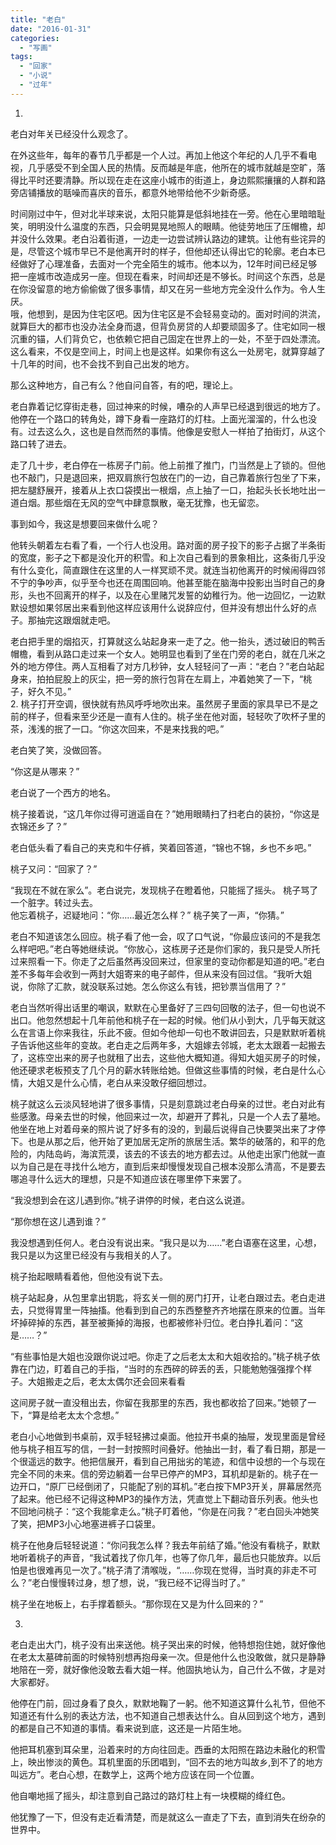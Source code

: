 ```yaml
---
title: "老白"
date: "2016-01-31"
categories: 
  - "写画"
tags: 
  - "回家"
  - "小说"
  - "过年"
---
```


1. 
老白对年关已经没什么观念了。

在外这些年，每年的春节几乎都是一个人过。再加上他这个年纪的人几乎不看电视，几乎感受不到全国人民的热情。反而越是年底，他所在的城市就越是空旷，落得比平时还要清静。所以现在走在这座小城市的街道上，身边熙熙攘攘的人群和路旁店铺播放的聒噪而喜庆的音乐，都意外地带给他不少新奇感。

时间刚过中午，但对北半球来说，太阳只能算是低斜地挂在一旁。他在心里暗暗耻笑，明明没什么温度的东西，只会明晃晃地照人的眼睛。他徒劳地压了压帽檐，却并没什么效果。老白沿着街道，一边走一边尝试辨认路边的建筑。让他有些诧异的是，尽管这个城市早已不是他离开时的样子，但他却还认得出它的轮廓。老白本已经做好了心理准备，去面对一个完全陌生的城市。他本以为，12年时间已经足够把一座城市改造成另一座。但现在看来，时间却还是不够长。时间这个东西，总是在你没留意的地方偷偷做了很多事情，却又在另一些地方完全没什么作为。令人生厌。  
哦，他想到，是因为住宅区吧。因为住宅区是不会轻易变动的。面对时间的洪流，就算巨大的都市也没办法全身而退，但背负房贷的人却要顽固多了。住宅如同一根沉重的锚，人们背负它，也依赖它把自己固定在世界上的一处，不至于四处漂流。这么看来，不仅是空间上，时间上也是这样。如果你有这么一处房宅，就算穿越了十几年的时间，也不会找不到自己出发的地方。

那么这种地方，自己有么？他自问自答，有的吧，理论上。

老白靠着记忆穿街走巷，回过神来的时候，嘈杂的人声早已经退到很远的地方了。他停在一个路口的转角处，蹲下身看一座路灯的灯柱。上面光溜溜的，什么也没有。过去这么久，这也是自然而然的事情。他像是安慰人一样拍了拍街灯，从这个路口转了进去。

走了几十步，老白停在一栋房子门前。他上前推了推门，门当然是上了锁的。但他也不敲门，只是退回来，把双肩旅行包放在门的一边，自己靠着旅行包坐了下来，把左腿舒展开，接着从上衣口袋摸出一根烟，点上抽了一口，抬起头长长地吐出一道白烟。那些烟在无风的空气中肆意飘散，毫无犹豫，也无留恋。

事到如今，我这是想要回来做什么呢？

他转头朝着左右看了看，一个行人也没用。路对面的房子投下的影子占据了半条街的宽度，影子之下都是没化开的积雪。和上次自己看到的景象相比，这条街几乎没有什么变化，简直跟住在这里的人一样冥顽不灵。就连当初他离开的时候闹得四邻不宁的争吵声，似乎至今也还在周围回响。他甚至能在脑海中投影出当时自己的身形，头也不回离开的样子，以及在心里赌咒发誓的幼稚行为。他一边回忆，一边默默设想如果邻居出来看到他这样应该用什么说辞应付，但并没有想出什么好的点子。那抽完这跟烟就走吧。

老白把手里的烟掐灭，打算就这么站起身来一走了之。他一抬头，透过破旧的鸭舌帽檐，看到从路口走过来一个女人。她明显也看到了坐在门旁的老白，就在几米之外的地方停住。两人互相看了对方几秒钟，女人轻轻问了一声：“老白？”老白站起身来，拍拍屁股上的灰尘，把一旁的旅行包背在左肩上，冲着她笑了一下，“桃子，好久不见。”  
2. 
桃子打开空调，很快就有热风呼呼地吹出来。虽然房子里面的家具早已不是之前的样子，但看来至少还是一直有人住的。桃子坐在他对面，轻轻吹了吹杯子里的茶，浅浅的抿了一口。“你这次回来，不是来找我的吧。”

老白笑了笑，没做回答。

“你这是从哪来？”

老白说了一个西方的地名。

桃子接着说，“这几年你过得可逍遥自在？”她用眼睛扫了扫老白的装扮，“你这是衣锦还乡了？”

老白低头看了看自己的夹克和牛仔裤，笑着回答道，“锦也不锦，乡也不乡吧。”

桃子又问：“回家了？”

“我现在不就在家么”。老白说完，发现桃子在瞪着他，只能摇了摇头。 桃子骂了一个脏字。转过头去。  
他忘着桃子，迟疑地问：“你……最近怎么样？” 桃子笑了一声，“你猜。”

老白不知道该怎么回应。桃子看了他一会，叹了口气说，“你最应该问的不是我怎么样吧吧。”老白等她继续说。“你放心，这栋房子还是你们家的，我只是受人所托过来照看一下。你走了之后虽然再没回来过，但家里的变动你都是知道的吧。”老白差不多每年会收到一两封大姐寄来的电子邮件，但从来没有回过信。“我听大姐说，你除了汇款，就没联系过她。怎么你这么有钱，把钞票当信用了？”

老白当然听得出话里的嘲讽，默默在心里备好了三四句回敬的法子，但一句也说不出口。他忽然想起十几年前他和桃子在一起的时候。他们从小到大，几乎每天就这么在言语上你来我往，乐此不疲。但如今他却一句也不敢讲回去，只是默默听着桃子告诉他这些年的变故。老白走之后两年多，大姐嫁去邻城，老太太跟着一起搬去了，这栋空出来的房子也就租了出去，这些他大概知道。得知大姐买房子的时候，他还硬求老板预支了几个月的薪水转账给她。但做这些事情的时候，老白是什么心情，大姐又是什么心情，老白从来没敢仔细回想过。

桃子就这么云淡风轻地讲了很多事情，只是刻意跳过老白母亲的过世。老白对此有些感激。母亲去世的时候，他回来过一次，却避开了葬礼，只是一个人去了墓地。他坐在地上对着母亲的照片说了好多有的没的，到最后说得自己快要哭出来了才停下。也是从那之后，他开始了更加居无定所的旅居生活。繁华的破落的，和平的危险的，内陆岛屿，海滨荒漠，该去的不该去的地方都去过。从他走出家门他就一直以为自己是在寻找什么地方，直到后来却慢慢发现自己根本没那么清高，不是要去哪追寻什么远大的理想，只是不知道应该在哪里停下来罢了。

“我没想到会在这儿遇到你。”桃子讲停的时候，老白这么说道。

“那你想在这儿遇到谁？”

我没想遇到任何人。老白没有说出来。“我只是以为……”老白语塞在这里，心想，我只是以为这里已经没有与我相关的人了。

桃子抬起眼睛看着他，但他没有说下去。

桃子站起身，从包里拿出钥匙，将玄关一侧的房门打开，让老白跟过去。老白走进去，只觉得胃里一阵抽搐。他看到到自己的东西整整齐齐地摆在原来的位置。当年坏掉碎掉的东西，甚至被撕掉的海报，也都被修补归位。老白挣扎着问：“这是……？”

“有些事怕是大姐也没跟你说过吧。你走了之后老太太和大姐收拾的。”桃子桃子依靠在门边，盯着自己的手指，“当时的东西碎的碎丢的丢，只能勉勉强强撑个样子。大姐搬走之后，老太太偶尔还会回来看看

这间房子就一直没租出去，你留在我那里的东西，我也都收拾了回来。”她顿了一下，“算是给老太太个念想。”

老白小心地做到书桌前，双手轻轻拂过桌面。他拉开书桌的抽屉，发现里面是曾经他与桃子相互写的信，一封一封按照时间叠好。他抽出一封，看了看日期，那是一个很遥远的数字。他把信展开，看到自己用拙劣的笔迹，和信中设想的一个与现在完全不同的未来。信的旁边躺着一台早已停产的MP3，耳机却是新的。桃子在一边开口，“原厂已经倒闭了，只能配了别的耳机。”老白按下MP3开关，屏幕居然亮了起来。他已经不记得这种MP3的操作方法，凭直觉上下翻动音乐列表。他头也不回地问桃子：“这个我能拿走么。”桃子盯着他，“你是在问我？”老白回头冲她笑了笑，把MP3小心地塞进裤子口袋里。

桃子在他身后轻轻说道：“你问我怎么样？我去年前结了婚。”他没有看桃子，默默地听着桃子的声音，“我试着找了你几年，也等了你几年，最后也只能放弃。以后怕是也很难再见一次了。”桃子清了清喉咙，“……你现在觉得，当时真的非走不可么？”老白慢慢转过身，想了想，说，“我已经不记得当时了。”

桃子坐在地板上，右手撑着额头。“那你现在又是为什么回来的？”

3. 
老白走出大门，桃子没有出来送他。桃子哭出来的时候，他特想抱住她，就好像他在老太太墓碑前面的时候特别想再抱母亲一次。但是他什么也没敢做，就只是静静地陪在一旁，就好像他没敢去看大姐一样。他固执地认为，自己什么不做，才是对大家都好。

他停在门前，回过身看了良久，默默地鞠了一躬。他不知道这算什么礼节，但他不知道还有什么别的表达方法，也不知道自己想表达什么。自从回到这个地方，遇到的都是自己不知道的事情。看来说到底，这还是一片陌生地。

他把耳机塞到耳朵里，沿着来时的方向往回走。西垂的太阳照在路边未融化的积雪上，映出惨淡的黄色。耳机里面的乐团唱到，“回不去的地方叫故乡,到不了的地方叫远方”。老白心想，在数学上，这两个地方应该在同一个位置。

他自嘲地摇了摇头，却注意到自己路过的路灯柱上有一块模糊的绛红色。

他犹豫了一下，但没有走近看清楚，而是就这么一直走了下去，直到消失在纷杂的世界中。

